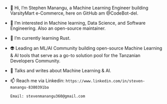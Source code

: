 - 👋 Hi, I’m Stephen Manangu, a Machine Learning Engineer building VarsityMart e-Commerce, here on GitHub am @CodeBot-del.
- 👀 I’m interested in Machine learning, Data Science, and Software Engineering. Also an open-source maintainer. 
- 🌱 I’m currently learning Rust.
- 👽 Leading an ML/AI Community building open-source Machine Learning & AI tools that serve as a go-to solution pool for the Tanzanian Developers Community.
- 💞️ Talks and writes about Machine Learning & AI.

- 📫 Reach me via 
      Linkedin: `https://www.linkedin.com/in/steven-manangu-8380391ba`

      Email: stevenmanangu360@gmail.com

<!---
CodeBot-del/CodeBot-del is a ✨ special ✨ repository because its `README.md` (this file) appears on your GitHub profile.
You can click the Preview link to take a look at your changes.
--->

